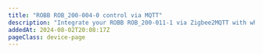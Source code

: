 ```yaml
---
title: "ROBB ROB_200-004-0 control via MQTT"
description: "Integrate your ROBB ROB_200-011-1 via Zigbee2MQTT with whatever smart home infrastructure you are using without the vendor's bridge or gateway."
addedAt: 2024-08-02T20:08:17Z
pageClass: device-page
---
```


<!-- !!!! -->
<!-- ATTENTION: This file is auto-generated through docgen! -->
<!-- You can only edit the "Notes"-Section between the two comment lines "Notes BEGIN" and "Notes END". -->
<!-- Do not use h1 or h2 heading within "## Notes"-Section. -->
<!-- !!!! -->
